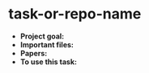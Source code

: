 # task-or-repo-name

- **Project goal:** 
- **Important files:** 
- **Papers:** 
- **To use this task:** 
